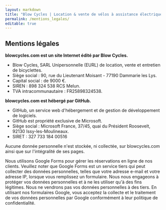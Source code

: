 ```yaml
---
layout: markdown
title: "Blow Cycles | Location & vente de vélos à assistance électrique"
permalink: /mentions_legales/
editable: true
---
```



## Mentions légales

**blowcycles.com est un site Internet édité par Blow Cycles.**

-  Blow Cycles, SARL Unipersonnelle (EURL) de location, vente et entretien de bicyclettes.
-  Siège social : 90, rue du Lieutenant Moisant - 77190 Dammarie les Lys.
-  Capital social : de 9000 €.
-  SIREN : 898 324 538 RCS Melun.
-  TVA intracommunautaire : FR25898324538.

**blowcycles.com est hébergé par GitHub.**

-   GitHub, un service web d'hébergement et de gestion de développement de logiciels.
-   GitHub est propriété exclusive de Microsoft.
-   Siège social : Microsoft France, 37/45, quai du Président Roosevelt, 92130 Issy-les-Moulineaux.
-   SIRET : 327 733 184 00516

Aucune donnée personnelle n'est stockée, ni collectée, sur blowcycles.com ainsi que sur l'intégralité de ses pages.

Nous utilisons Google Forms pour gérer les réservations en ligne de nos clients. Veuillez noter que Google Forms est un service tiers qui peut collecter des données personnelles, telles que votre adresse e-mail et votre adresse IP, lorsque vous remplissez un formulaire. Nous nous engageons à protéger vos données personnelles et à ne les utiliser qu'à des fins légitimes. Nous ne vendrons pas vos données personnelles à des tiers. En utilisant nos formulaires Google, vous acceptez la collecte et le traitement de vos données personnelles par Google conformément à leur politique de confidentialité.